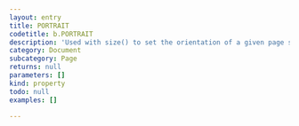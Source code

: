 ```yaml
---
layout: entry
title: PORTRAIT
codetitle: b.PORTRAIT
description: 'Used with size() to set the orientation of a given page size to portrait.'
category: Document
subcategory: Page
returns: null
parameters: []
kind: property
todo: null
examples: []

---
```

